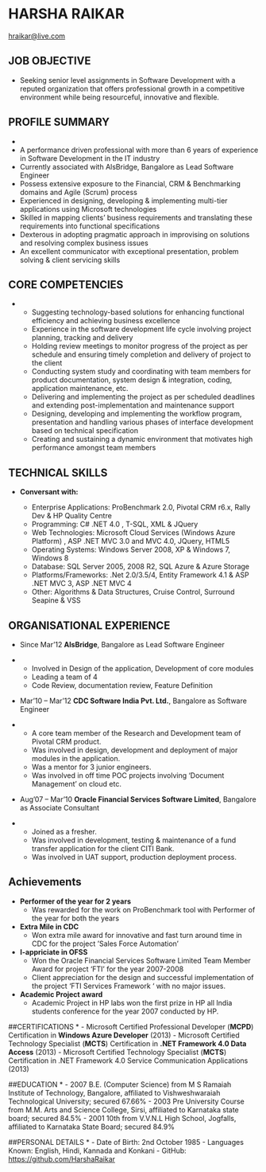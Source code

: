  HARSHA RAIKAR
===============

hraikar@live.com



## JOB OBJECTIVE

*   Seeking senior level assignments in Software Development with a reputed organization that offers professional 
growth in a competitive environment while being resourceful, innovative and flexible.


## PROFILE SUMMARY
*
*	A performance driven professional with more than 6 years of experience in Software Development in the IT industry
*	Currently associated with AlsBridge, Bangalore as Lead Software Engineer
*	Possess extensive exposure to the Financial, CRM & Benchmarking domains and Agile (Scrum) process
*	Experienced in designing, developing & implementing multi-tier applications using Microsoft technologies
*	Skilled in mapping clients’ business requirements and translating these requirements into functional specifications
*	Dexterous in adopting pragmatic approach in improvising on solutions and resolving complex business issues
*	An excellent communicator with exceptional presentation, problem solving & client servicing skills


## CORE COMPETENCIES 
*
	- 	Suggesting technology-based solutions for enhancing functional efficiency and achieving business excellence
	- 	Experience in the software development life cycle involving project planning, tracking and delivery
	- 	Holding review meetings to monitor progress of the project as per schedule and ensuring timely completion and delivery of project to the client
	- 	Conducting system study and coordinating with team members for product documentation, system design & integration, coding, application maintenance, etc.
	- 	Delivering and implementing the project as per scheduled deadlines and extending post-implementation and maintenance support
	- 	Designing, developing and implementing the workflow program, presentation and handling various phases of interface development based on technical specification
	- 	Creating and sustaining a dynamic environment that motivates high performance amongst team members

## TECHNICAL SKILLS

*	**Conversant with:**
	
	-	Enterprise Applications:	ProBenchmark 2.0, Pivotal CRM r6.x, Rally Dev & HP Quality Centre
	-	Programming:		        C# .NET 4.0 , T-SQL, XML & JQuery
	-	Web Technologies:		    Microsoft Cloud Services (Windows Azure Platform) , ASP .NET MVC 3.0 and MVC 4.0, JQuery, HTML5
	-	Operating Systems:		    Windows Server 2008, XP & Windows 7, Windows 8
	-	Database:			        SQL Server 2005, 2008 R2, SQL Azure & Azure Storage
	-	Platforms/Frameworks:	    .Net 2.0/3.5/4, Entity Framework 4.1 & ASP .NET MVC 3, ASP .NET MVC 4
	-	Other:			            Algorithms & Data Structures, Cruise Control, Surround Seapine & VSS

## ORGANISATIONAL EXPERIENCE


* Since Mar’12		**AlsBridge**, Bangalore as Lead Software Engineer
* 
	 - 	Involved in Design of the application, Development of core modules
	 - 	Leading a team of 4
	 - 	Code Review, documentation review, Feature Definition
 
 
* Mar’10 – Mar’12	**CDC Software India Pvt. Ltd.**, Bangalore as Software Engineer
*
	 - 	A core team member of the Research and Development team of Pivotal CRM product.
	 - 	Was involved in design, development and deployment of major modules in the application. 
	 - 	Was a mentor for 3 junior engineers. 
	 - 	Was involved in off time POC projects involving ‘Document Management’ on cloud etc.


* Aug’07 – Mar’10	**Oracle Financial Services Software Limited**, Bangalore as Associate Consultant
*
	 - 	Joined as a fresher. 
	 - 	Was involved in development, testing & maintenance of a fund transfer application for the client CITI Bank. 
	 - 	Was involved in UAT support, production deployment process.

## Achievements 

* **Performer of the year for 2 years**
	- Was rewarded for the work on ProBenchmark tool with Performer of the year for both the years 
* **Extra Mile in CDC**
	- Won extra mile award for innovative and fast turn around time in CDC for the project ’Sales Force Automation’
* **I-appriciate in OFSS**
	- Won the Oracle Financial Services Software Limited Team Member Award for project ‘FTI’ for the year 2007-2008
	- Client appreciation for the design and successful implementation of the project ‘FTI Services Framework ‘ with no major issues.
* **Academic Project award**
	- Academic Project in HP labs won the first prize in HP all India students conference for the year 2007 conducted by HP.
    
	  
##CERTIFICATIONS
*
	- Microsoft Certified Professional Developer (**MCPD**) Certification in **Windows Azure Developer** (2013)
	- Microsoft Certified Technology Specialist (**MCTS**) Certification in **.NET Framework 4.0 Data Access** (2013)
	- Microsoft Certified Technology Specialist (**MCTS**) Certification in .NET Framework 4.0 Service Communication Applications (2013)

##EDUCATION
*
	- 2007	B.E. (Computer Science) from M S Ramaiah Institute of Technology, Bangalore, affiliated to Vishweshwaraiah 		Technological University; secured 67.66%
	- 2003	Pre University Course from M.M. Arts and Science College, Sirsi, affiliated to Karnataka state board; secured 84.5%
	- 2001	10th from V.V.N.L High School, Jogfalls, affiliated to Karnataka State Board; secured 84.9%

##PERSONAL DETAILS 
*
	- Date of Birth:			2nd October 1985
	- Languages Known:		    English, Hindi, Kannada and Konkani
	- GitHub:					https://github.com/HarshaRaikar

